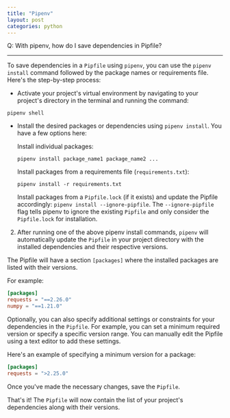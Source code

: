 ```yaml
---
title: "Pipenv"
layout: post
categories: python
---
```


Q: With pipenv, how do I save dependencies in Pipfile?

---

To save dependencies in a `Pipfile` using `pipenv`, you can use the `pipenv install` command followed by the package names or requirements file. Here's the step-by-step process:

* Activate your project's virtual environment by navigating to your project's directory in the terminal and running the command:

```shell
pipenv shell
```

* Install the desired packages or dependencies using `pipenv install`. You have a few options here:

    Install individual packages:
    ```shell
    pipenv install package_name1 package_name2 ...
    ```

    Install packages from a requirements file (`requirements.txt`):
    ```shell
    pipenv install -r requirements.txt
    ```

    Install packages from a `Pipfile.lock` (if it exists) and update the Pipfile accordingly: `pipenv install --ignore-pipfile`. The `--ignore-pipfile` flag tells pipenv to ignore the existing `Pipfile` and only consider the `Pipfile.lock` for installation.

2. After running one of the above pipenv install commands, `pipenv` will automatically update the `Pipfile` in your project directory with the installed dependencies and their respective versions.

The Pipfile will have a section `[packages]` where the installed packages are listed with their versions.

For example:

```toml
[packages]
requests = "==2.26.0"
numpy = "==1.21.0"
```

Optionally, you can also specify additional settings or constraints for your dependencies in the `Pipfile`. For example, you can set a minimum required version or specify a specific version range. You can manually edit the Pipfile using a text editor to add these settings.

Here's an example of specifying a minimum version for a package:

```toml
[packages]
requests = ">2.25.0"
```

Once you've made the necessary changes, save the `Pipfile`.

That's it! The `Pipfile` will now contain the list of your project's dependencies along with their versions.